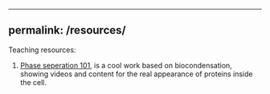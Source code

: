 
---
permalink: /resources/
---

Teaching resources:

1. [Phase seperation 101](https://animationlab.utah.edu/phase-separation), is a cool work based on biocondensation, showing videos and content for the real appearance of proteins inside the cell.

